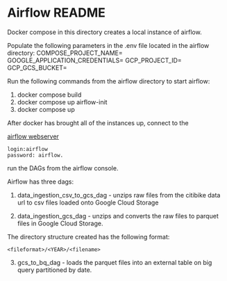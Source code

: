 # Airflow README

Docker compose in this directory creates a local instance of airflow.

Populate the following parameters in the .env file located in the airflow directory:
COMPOSE_PROJECT_NAME=<A Project Name>
GOOGLE_APPLICATION_CREDENTIALS=<Google credentials json file location>
GCP_PROJECT_ID=<Google Project ID>
GCP_GCS_BUCKET=<Location of GCS Bucket to store files>

Run the following commands from the airflow directory to start airflow:

1. docker compose build
2. docker compose up airflow-init
3. docker compose up

After docker has brought all of the instances up, connect to the 

[airflow webserver](http://localhost:8080) 

```
login:airflow
password: airflow.
```

run the DAGs from the airflow console.

Airflow has three dags:

1. data_ingestion_csv_to_gcs_dag - unzips raw files from the citibike data url to csv files loaded onto Google Cloud Storage

2. data_ingestion_gcs_dag - unzips and converts the raw files to parquet files in Google Cloud Storage.

The directory structure created has the following format:

```
<fileformat>/<YEAR>/<filename>
```

3. gcs_to_bq_dag - loads the parquet files into an external table on big query partitioned by date.
